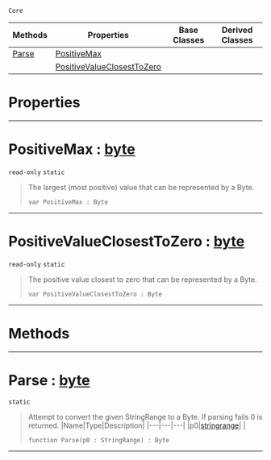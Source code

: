  `Core`

|Methods|Properties|Base Classes|Derived Classes|
|---|---|---|---|
|[ Parse](https://github.com/ZilchEngine/ZilchDocs/blob/master/code_reference/nada_base_types/byte.markdown#parse-zilch-engine-docume)|[ PositiveMax](https://github.com/ZilchEngine/ZilchDocs/blob/master/code_reference/nada_base_types/byte.markdown#positivemax-zilch-engine)| | |
| |[ PositiveValueClosestToZero](https://github.com/ZilchEngine/ZilchDocs/blob/master/code_reference/nada_base_types/byte.markdown#positivevalueclosesttoze)| | |


 #  Properties


---  
 #  PositiveMax : [byte](https://github.com/ZilchEngine/ZilchDocs/blob/master/code_reference/nada_base_types/byte.markdown)

 `read-only` `static`

> The largest (most positive) value that can be represented by a Byte.
> ``` lang=cpp, name=Nada
> var PositiveMax : Byte


---  
 #  PositiveValueClosestToZero : [byte](https://github.com/ZilchEngine/ZilchDocs/blob/master/code_reference/nada_base_types/byte.markdown)

 `read-only` `static`

> The positive value closest to zero that can be represented by a Byte.
> ``` lang=cpp, name=Nada
> var PositiveValueClosestToZero : Byte


---  
 #  Methods


---  
 #  Parse : [byte](https://github.com/ZilchEngine/ZilchDocs/blob/master/code_reference/nada_base_types/byte.markdown)

 `static`

> Attempt to convert the given StringRange to a Byte. If parsing fails 0 is returned.
> |Name|Type|Description|
> |---|---|---|
> |p0|[stringrange](https://github.com/ZilchEngine/ZilchDocs/blob/master/code_reference/nada_base_types/stringrange.markdown)| |
> ``` lang=cpp, name=Nada
> function Parse(p0 : StringRange) : Byte
> ``` 


---  
 

 